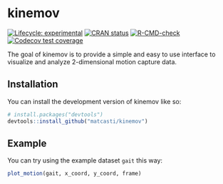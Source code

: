 
<!-- README.md is generated from README.Rmd. Please edit that file -->

# kinemov

<!-- badges: start -->

[![Lifecycle:
experimental](https://img.shields.io/badge/lifecycle-experimental-orange.svg)](https://lifecycle.r-lib.org/articles/stages.html#experimental)
[![CRAN
status](https://www.r-pkg.org/badges/version/kinemov)](https://CRAN.R-project.org/package=kinemov)
[![R-CMD-check](https://github.com/matcasti/kinemov/actions/workflows/R-CMD-check.yaml/badge.svg)](https://github.com/matcasti/kinemov/actions/workflows/R-CMD-check.yaml)
[![Codecov test
coverage](https://codecov.io/gh/matcasti/kinemov/branch/master/graph/badge.svg)](https://app.codecov.io/gh/matcasti/kinemov?branch=master)
<!-- badges: end -->

The goal of kinemov is to provide a simple and easy to use interface to
visualize and analyze 2-dimensional motion capture data.

## Installation

You can install the development version of kinemov like so:

``` r
# install.packages("devtools")
devtools::install_github("matcasti/kinemov")
```

## Example

You can try using the example dataset `gait` this way:

``` r
plot_motion(gait, x_coord, y_coord, frame)
```
